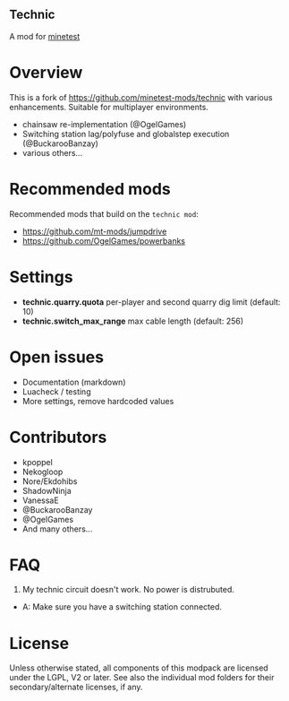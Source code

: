 
Technic
-----------------

A mod for [minetest](http://www.minetest.net)

# Overview

This is a fork of https://github.com/minetest-mods/technic with various enhancements.
Suitable for multiplayer environments.

* chainsaw re-implementation (@OgelGames)
* Switching station lag/polyfuse and globalstep execution (@BuckarooBanzay)
* various others...

# Recommended mods

Recommended mods that build on the `technic mod`:

* https://github.com/mt-mods/jumpdrive
* https://github.com/OgelGames/powerbanks

# Settings

* **technic.quarry.quota** per-player and second quarry dig limit (default: 10)
* **technic.switch_max_range** max cable length (default: 256)

# Open issues

* Documentation (markdown)
* Luacheck / testing
* More settings, remove hardcoded values

# Contributors

* kpoppel
* Nekogloop
* Nore/Ekdohibs
* ShadowNinja
* VanessaE
* @BuckarooBanzay
* @OgelGames
* And many others...

# FAQ

1. My technic circuit doesn't work.  No power is distrubuted.
  * A: Make sure you have a switching station connected.

# License

Unless otherwise stated, all components of this modpack are licensed under the
LGPL, V2 or later.  See also the individual mod folders for their
secondary/alternate licenses, if any.
